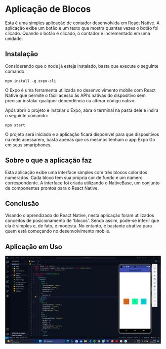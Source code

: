 
# Aplicação de Blocos

Esta é uma simples aplicação de contador desenvolvida em React Native. A aplicação exibe um botão e um texto que mostra quantas vezes o botão foi clicado. Quando o botão é clicado, o contador é incrementado em uma unidade.


## Instalação

Considerando que o node já esteja instalado, basta que execute o seguinte comando: 
```
npm install -g expo-cli
```
O Expo é uma ferramenta utilizada no desenvolvimento mobile com React Native que permite o fácil acesso às API’s nativas do dispositivo sem precisar instalar qualquer dependência ou alterar código nativo.

Após abrir o projeto e instalar o Expo, abra o terminal na pasta dele e insira o seguinte comando:

```
npm start
```
O projeto será iniciado e a aplicação ficará disponível para que dispositivos na rede acessarem, basta apenas que os mesmos tenham o app Expo Go em seus smartphones.

## Sobre o que a aplicação faz
Esta aplicação exibe uma interface simples com três blocos coloridos numerados. Cada bloco tem sua própria cor de fundo e um número correspondente. A interface foi criada utilizando o NativeBase, um conjunto de componentes prontos para o React Native.
## Conclusão

Visando o aprendizado do React Native, nesta aplicação foram utilizados conceitos de posicionamento de 'blocos'. Sendo assim, pode-se inferir que ela é simples e, de fato, é modesta. No entanto, é bastante atrativa para quem está começando no desenvolvimento mobile.

## Aplicação em Uso
<img src="https://github.com/fernandopassoss/react-native/blob/88d0601c6122f4fe8cc590ba77f4a875d5b0ace3/Quest%C3%A3o%2003/q3.png">
